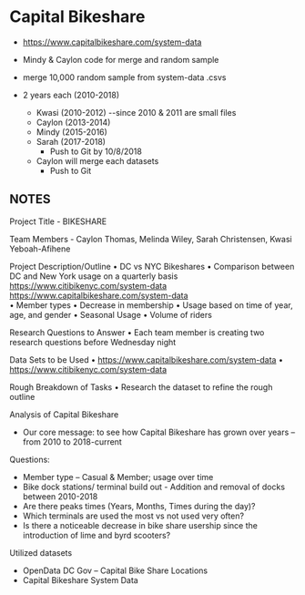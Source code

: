 # Capital Bikeshare
* https://www.capitalbikeshare.com/system-data

* Mindy & Caylon code for merge and random sample

* merge 10,000 random sample from system-data .csvs 
* 2 years each (2010-2018)
  * Kwasi (2010-2012) --since 2010 & 2011 are small files
  * Caylon (2013-2014)
  * Mindy (2015-2016)
  * Sarah (2017-2018)
      * Push to Git by 10/8/2018      
  * Caylon will merge each datasets
      * Push to Git
  




## NOTES
Project Title - BIKESHARE

Team Members - Caylon Thomas, Melinda Wiley, Sarah Christensen, Kwasi Yeboah-Afihene

Project Description/Outline
•	DC vs NYC Bikeshares
•	Comparison between DC and New York usage on a quarterly basis
https://www.citibikenyc.com/system-data 
https://www.capitalbikeshare.com/system-data	
•	Member types
•	Decrease in membership
•	Usage based on time of year, age, and gender
•	Seasonal Usage
•	Volume of riders

Research Questions to Answer
•	Each team member is creating two research questions before Wednesday night

Data Sets to be Used
•	https://www.capitalbikeshare.com/system-data
•	https://www.citibikenyc.com/system-data 

Rough Breakdown of Tasks 
•	Research the dataset to refine the rough outline


Analysis of Capital Bikeshare
* Our core message: to see how Capital Bikeshare has grown over years – from 2010 to 2018-current

Questions:
* Member type – Casual & Member; usage over time
* Bike dock stations/ terminal build out - Addition and removal of docks between 2010-2018
* Are there peaks times (Years, Months, Times during the day)?
* Which terminals are used the most vs not used very often?
* Is there a noticeable decrease in bike share usership since the introduction of lime and byrd scooters? 

Utilized datasets
* OpenData DC Gov – Capital Bike Share Locations
* Capital Bikeshare System Data


